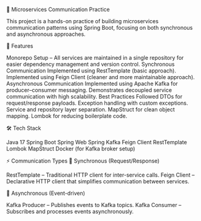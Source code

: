 🚀 Microservices Communication Practice

This project is a hands-on practice of building microservices communication patterns using Spring Boot, focusing on both synchronous and asynchronous approaches.

📌 Features

Monorepo Setup – All services are maintained in a single repository for easier dependency management and version control.
Synchronous Communication
Implemented using RestTemplate (basic approach).
Implemented using Feign Client (cleaner and more maintainable approach).
Asynchronous Communication
Implemented using Apache Kafka for producer–consumer messaging.
Demonstrates decoupled service communication with high scalability.
Best Practices Followed
DTOs for request/response payloads.
Exception handling with custom exceptions.
Service and repository layer separation.
MapStruct for clean object mapping.
Lombok for reducing boilerplate code.

🛠️ Tech Stack

Java 17
Spring Boot
Spring Web
Spring Kafka
Feign Client
RestTemplate
Lombok
MapStruct
Docker (for Kafka broker setup)

⚡ Communication Types
🔹 Synchronous (Request/Response)

RestTemplate – Traditional HTTP client for inter-service calls.
Feign Client – Declarative HTTP client that simplifies communication between services.

🔹 Asynchronous (Event-driven)

Kafka Producer – Publishes events to Kafka topics.
Kafka Consumer – Subscribes and processes events asynchronously.
